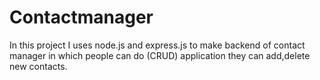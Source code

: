 # Contactmanager
In this project I uses node.js and express.js to make backend of contact manager in which people can do (CRUD) application they can add,delete new contacts.
